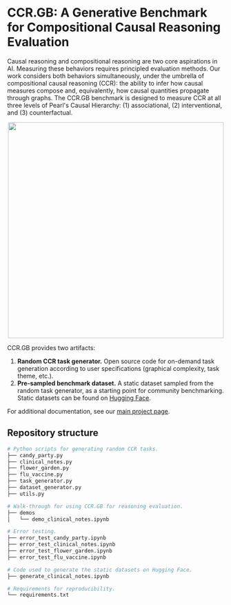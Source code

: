 # CCR.GB: A Generative Benchmark for Compositional Causal Reasoning Evaluation

Causal reasoning and compositional reasoning are two core aspirations in AI. Measuring these behaviors requires principled evaluation methods. Our work considers both behaviors simultaneously, under the umbrella of compositional causal reasoning (CCR): the ability to infer how causal measures compose and, equivalently, how causal quantities propagate through graphs. The CCR.GB benchmark is designed to measure CCR at all three levels of Pearl's Causal Hierarchy: (1) associational, (2) interventional, and (3) counterfactual.

<p style="text-align:center">
    <img src="https://jmaasch.github.io/ccr_benchmark/static/images/pch.png" width="500">
</p>


CCR.GB provides two artifacts:

1. **Random CCR task generator.** Open source code for on-demand task generation according to user specifications (graphical complexity, task theme, etc.).
2. **Pre-sampled benchmark dataset.** A static dataset sampled from the random task generator, as a starting point for community benchmarking. Static datasets can be found on [Hugging Face](https://huggingface.co/datasets/jmaasch/compositional_causal_reasoning).

For additional documentation, see our [main project page](https://jmaasch.github.io/ccr_benchmark/).

## Repository structure

```bash
# Python scripts for generating random CCR tasks.
├── candy_party.py
├── clinical_notes.py
├── flower_garden.py
├── flu_vaccine.py
├── task_generator.py
├── dataset_generator.py
├── utils.py

# Walk-through for using CCR.GB for reasoning evaluation.
├── demos
│   └── demo_clinical_notes.ipynb

# Error testing.
├── error_test_candy_party.ipynb
├── error_test_clinical_notes.ipynb
├── error_test_flower_garden.ipynb
├── error_test_flu_vaccine.ipynb

# Code used to generate the static datasets on Hugging Face.
├── generate_clinical_notes.ipynb

# Requirements for reproducibility.
└── requirements.txt
```